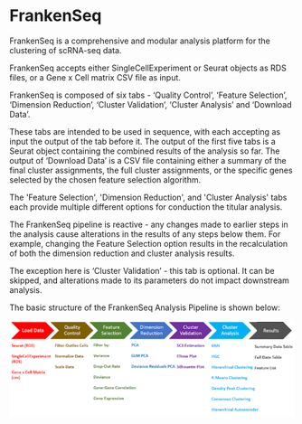 # FrankenSeq

FrankenSeq is a comprehensive and modular analysis platform for the clustering of scRNA-seq data.

FrankenSeq accepts either SingleCellExperiment or Seurat objects as RDS files, or a Gene x Cell matrix CSV file as input.

FrankenSeq is composed of six tabs - ‘Quality Control’, ‘Feature Selection’,  ‘Dimension Reduction’, ‘Cluster Validation’, ‘Cluster Analysis’ and ‘Download Data’.

These tabs are intended to be used in sequence, with each accepting as input the output of the tab before it. The output of the first five tabs is a Seurat object containing 
the combined results of the analysis so far. The output of ‘Download Data’ is a CSV file containing either a summary of the final cluster assignments, the full cluster 
assignments, or the specific genes selected by the chosen feature selection algorithm.

The 'Feature Selection', 'Dimension Reduction', and 'Cluster Analysis' tabs each provide multiple different options for conduction the titular analysis. 
 
The FrankenSeq pipeline is reactive - any changes made to earlier steps in the analysis cause alterations in the results of any steps below them. For example, changing the Feature 
Selection option results in the recalculation of both the dimension reduction and cluster analysis results.
 
The exception here is ‘Cluster Validation’ - this tab is optional. It can be skipped, and alterations made to its parameters do not impact downstream analysis.

The basic structure of the FrankenSeq Analysis Pipeline is shown below:

![alt text](Figures/PipelineFlowchart.png)
